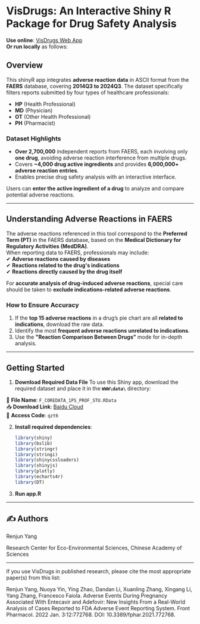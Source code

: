 # VisDrugs: An Interactive Shiny R Package for Drug Safety Analysis
**Use online**: [VisDrugs Web App](http://sctdb.cn/shiny-server/Visdrugs_v.0.1.0/)  
**Or run locally** as follows:  

## Overview  
This shinyR app integrates **adverse reaction data** in ASCII format from the **FAERS** database, covering **2014Q3 to 2024Q3**. The dataset specifically filters reports submitted by four types of healthcare professionals:  
- **HP** (Health Professional)  
- **MD** (Physician)  
- **OT** (Other Health Professional)  
- **PH** (Pharmacist)  

### **Dataset Highlights**
- **Over 2,700,000** independent reports from FAERS, each involving only **one drug**, avoiding adverse reaction interference from multiple drugs.  
- Covers **~4,000 drug active ingredients** and provides **6,000,000+ adverse reaction entries**.  
- Enables precise drug safety analysis with an interactive interface.  

Users can **enter the active ingredient of a drug** to analyze and compare potential adverse reactions.  

---

## **Understanding Adverse Reactions in FAERS**
The adverse reactions referenced in this tool correspond to the **Preferred Term (PT)** in the FAERS database, based on the **Medical Dictionary for Regulatory Activities (MedDRA)**.  
When reporting data to FAERS, professionals may include:  
✔ **Adverse reactions caused by diseases**  
✔ **Reactions related to the drug's indications**  
✔ **Reactions directly caused by the drug itself**  

For **accurate analysis of drug-induced adverse reactions**, special care should be taken to **exclude indications-related adverse reactions**.  

### **How to Ensure Accuracy**
1. If the **top 15 adverse reactions** in a drug’s pie chart are all **related to indications**, download the raw data.  
2. Identify the most **frequent adverse reactions unrelated to indications**.  
3. Use the **"Reaction Comparison Between Drugs"** mode for in-depth analysis.  

---

## **Getting Started**

1. **Download Required Data File**
To use this Shiny app, download the required dataset and place it in the **`WWW\data\`** directory:

📂 **File Name**: `F_COREDATA_1PS_PROF_STU.RData`  
📥 **Download Link**: [Baidu Cloud](https://pan.baidu.com/s/1COxYzw8p151igwhCfDGKkA)  
🔑 **Access Code**: `qzt6`  

2. **Install required dependencies**:
   ```r
   library(shiny)
   library(bslib)
   library(stringr)
   library(stringi)
   library(shinycssloaders)
   library(shinyjs)
   library(plotly)
   library(echarts4r)
   library(DT)

3. **Run app.R**

---

## ✍️ **Authors**
Renjun Yang

Research Center for Eco-Environmental Sciences, Chinese Academy of Sciences

---

If you use VisDrugs in published research, please cite the most appropriate paper(s) from this list:

Renjun Yang, Nuoya Yin, Ying Zhao, Dandan Li, Xuanling Zhang, Xingang Li, Yang Zhang, Francesco Faiola. Adverse Events During Pregnancy Associated With Entecavir and Adefovir: New Insights From a Real-World Analysis of Cases Reported to FDA Adverse Event Reporting System. Front Pharmacol. 2022 Jan. 3:12:772768. DOI: 10.3389/fphar.2021.772768.


